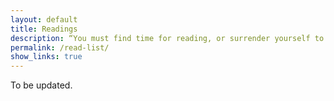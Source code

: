 ```yaml
---
layout: default
title: Readings
description: “You must find time for reading, or surrender yourself to self-chosen ignorance.“ - Confucius
permalink: /read-list/
show_links: true
---
```

To be updated.